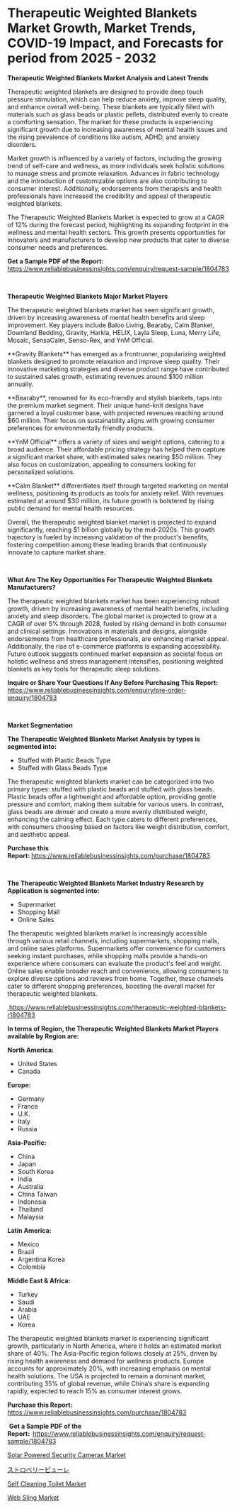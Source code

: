 <p><h1>Therapeutic Weighted Blankets Market Growth, Market Trends, COVID-19 Impact, and Forecasts for period from 2025 - 2032</h1></p><p><strong>Therapeutic Weighted Blankets Market Analysis and Latest Trends</strong></p>
<p><p>Therapeutic weighted blankets are designed to provide deep touch pressure stimulation, which can help reduce anxiety, improve sleep quality, and enhance overall well-being. These blankets are typically filled with materials such as glass beads or plastic pellets, distributed evenly to create a comforting sensation. The market for these products is experiencing significant growth due to increasing awareness of mental health issues and the rising prevalence of conditions like autism, ADHD, and anxiety disorders.</p><p>Market growth is influenced by a variety of factors, including the growing trend of self-care and wellness, as more individuals seek holistic solutions to manage stress and promote relaxation. Advances in fabric technology and the introduction of customizable options are also contributing to consumer interest. Additionally, endorsements from therapists and health professionals have increased the credibility and appeal of therapeutic weighted blankets.</p><p>The Therapeutic Weighted Blankets Market is expected to grow at a CAGR of 12% during the forecast period, highlighting its expanding footprint in the wellness and mental health sectors. This growth presents opportunities for innovators and manufacturers to develop new products that cater to diverse consumer needs and preferences.</p></p>
<p><strong>Get a Sample PDF of the Report:&nbsp;</strong> <a href="https://www.reliablebusinessinsights.com/enquiry/request-sample/1804783?utm_campaign=101&utm_medium=2&utm_source=Github&utm_content=ia&utm_term=09022025&utm_id=therapeutic-weighted-blankets">https://www.reliablebusinessinsights.com/enquiry/request-sample/1804783</a></p>
<p>&nbsp;</p>
<p><strong>Therapeutic Weighted Blankets Major Market Players</strong></p>
<p><p>The therapeutic weighted blankets market has seen significant growth, driven by increasing awareness of mental health benefits and sleep improvement. Key players include Baloo Living, Bearaby, Calm Blanket, Downland Bedding, Gravity, Harkla, HELIX, Layla Sleep, Luna, Merry Life, Mosalc, SensaCalm, Senso-Rex, and YnM Official.</p><p>**Gravity Blankets** has emerged as a frontrunner, popularizing weighted blankets designed to promote relaxation and improve sleep quality. Their innovative marketing strategies and diverse product range have contributed to sustained sales growth, estimating revenues around $100 million annually. </p><p>**Bearaby**, renowned for its eco-friendly and stylish blankets, taps into the premium market segment. Their unique hand-knit designs have garnered a loyal customer base, with projected revenues reaching around $60 million. Their focus on sustainability aligns with growing consumer preferences for environmentally friendly products.</p><p>**YnM Official** offers a variety of sizes and weight options, catering to a broad audience. Their affordable pricing strategy has helped them capture a significant market share, with estimated sales nearing $50 million. They also focus on customization, appealing to consumers looking for personalized solutions.</p><p>**Calm Blanket** differentiates itself through targeted marketing on mental wellness, positioning its products as tools for anxiety relief. With revenues estimated at around $30 million, its future growth is bolstered by rising public demand for mental health resources.</p><p>Overall, the therapeutic weighted blanket market is projected to expand significantly, reaching $1 billion globally by the mid-2020s. This growth trajectory is fueled by increasing validation of the product's benefits, fostering competition among these leading brands that continuously innovate to capture market share.</p></p>
<p>&nbsp;</p>
<p><strong>What Are The Key Opportunities For Therapeutic Weighted Blankets Manufacturers?</strong></p>
<p><p>The therapeutic weighted blankets market has been experiencing robust growth, driven by increasing awareness of mental health benefits, including anxiety and sleep disorders. The global market is projected to grow at a CAGR of over 5% through 2028, fueled by rising demand in both consumer and clinical settings. Innovations in materials and designs, alongside endorsements from healthcare professionals, are enhancing market appeal. Additionally, the rise of e-commerce platforms is expanding accessibility. Future outlook suggests continued market expansion as societal focus on holistic wellness and stress management intensifies, positioning weighted blankets as key tools for therapeutic sleep solutions.</p></p>
<p><strong>Inquire or Share Your Questions If Any Before Purchasing This Report:</strong> <a href="https://www.reliablebusinessinsights.com/enquiry/pre-order-enquiry/1804783?utm_campaign=101&utm_medium=2&utm_source=Github&utm_content=ia&utm_term=09022025&utm_id=therapeutic-weighted-blankets">https://www.reliablebusinessinsights.com/enquiry/pre-order-enquiry/1804783</a></p>
<p>&nbsp;</p>
<p><strong>Market Segmentation</strong></p>
<p><strong>The Therapeutic Weighted Blankets Market Analysis by types is segmented into:</strong></p>
<p><ul><li>Stuffed with Plastic Beads Type</li><li>Stuffed with Glass Beads Type</li></ul></p>
<p><p>The therapeutic weighted blankets market can be categorized into two primary types: stuffed with plastic beads and stuffed with glass beads. Plastic beads offer a lightweight and affordable option, providing gentle pressure and comfort, making them suitable for various users. In contrast, glass beads are denser and create a more evenly distributed weight, enhancing the calming effect. Each type caters to different preferences, with consumers choosing based on factors like weight distribution, comfort, and aesthetic appeal.</p></p>
<p><strong>Purchase this Report:&nbsp;</strong><a href="https://www.reliablebusinessinsights.com/purchase/1804783?utm_campaign=101&utm_medium=2&utm_source=Github&utm_content=ia&utm_term=09022025&utm_id=therapeutic-weighted-blankets">https://www.reliablebusinessinsights.com/purchase/1804783</a></p>
<p>&nbsp;</p>
<p><strong>The Therapeutic Weighted Blankets Market Industry Research by Application is segmented into:</strong></p>
<p><ul><li>Supermarket</li><li>Shopping Mall</li><li>Online Sales</li></ul></p>
<p><p>The therapeutic weighted blankets market is increasingly accessible through various retail channels, including supermarkets, shopping malls, and online sales platforms. Supermarkets offer convenience for customers seeking instant purchases, while shopping malls provide a hands-on experience where consumers can evaluate the product's feel and weight. Online sales enable broader reach and convenience, allowing consumers to explore diverse options and reviews from home. Together, these channels cater to different shopping preferences, boosting the overall market for therapeutic weighted blankets.</p></p>
<p><a href="https://www.reliablebusinessinsights.com/therapeutic-weighted-blankets-r1804783?utm_campaign=101&utm_medium=2&utm_source=Github&utm_content=ia&utm_term=09022025&utm_id=therapeutic-weighted-blankets">&nbsp;https://www.reliablebusinessinsights.com/therapeutic-weighted-blankets-r1804783</a></p>
<p><strong>In terms of Region, the Therapeutic Weighted Blankets Market Players available by Region are:</strong></p>
<p>
    <p> <strong> North America: </strong>
        <ul>
            <li>United States</li>
            <li>Canada</li>
        </ul>
        </p> 
    <p> <strong> Europe: </strong>
        <ul>
            <li>Germany</li>
            <li>France</li>
            <li>U.K.</li>
            <li>Italy</li>
            <li>Russia</li>
        </ul>
        </p> 
    <p> <strong> Asia-Pacific: </strong>
        <ul>
            <li>China</li>
            <li>Japan</li>
            <li>South Korea</li>
            <li>India</li>
            <li>Australia</li>
            <li>China Taiwan</li>
            <li>Indonesia</li>
            <li>Thailand</li>
            <li>Malaysia</li>
        </ul>
        </p> 
    <p> <strong> Latin America: </strong>
        <ul>
            <li>Mexico</li>
            <li>Brazil</li>
            <li>Argentina Korea</li>
            <li>Colombia</li>
        </ul>
        </p> 
    <p> <strong> Middle East & Africa: </strong>
        <ul>
            <li>Turkey</li>
            <li>Saudi</li>
            <li>Arabia</li>
            <li>UAE</li>
            <li>Korea</li>
        </ul>
    </p>
    </p>
<p><p>The therapeutic weighted blankets market is experiencing significant growth, particularly in North America, where it holds an estimated market share of 40%. The Asia-Pacific region follows closely at 25%, driven by rising health awareness and demand for wellness products. Europe accounts for approximately 20%, with increasing emphasis on mental health solutions. The USA is projected to remain a dominant market, contributing 35% of global revenue, while China’s share is expanding rapidly, expected to reach 15% as consumer interest grows.</p></p>
<p><strong>Purchase this Report: </strong><a href="https://www.reliablebusinessinsights.com/purchase/1804783?utm_campaign=101&utm_medium=2&utm_source=Github&utm_content=ia&utm_term=09022025&utm_id=therapeutic-weighted-blankets">https://www.reliablebusinessinsights.com/purchase/1804783</a></p>
<p>&nbsp;<strong>Get a Sample PDF of the Report:&nbsp;&nbsp;</strong><a href="https://www.reliablebusinessinsights.com/enquiry/request-sample/1804783?utm_campaign=101&utm_medium=2&utm_source=Github&utm_content=ia&utm_term=09022025&utm_id=therapeutic-weighted-blankets">https://www.reliablebusinessinsights.com/enquiry/request-sample/1804783</a></p>
<p><strong></strong></p>
<p><p><a href="https://github.com/qettipotja/Market-Research-Report-List-1/blob/main/solar-powered-security-cameras-market.md?utm_campaign=101&utm_medium=2&utm_source=Github&utm_content=ia&utm_term=09022025&utm_id=therapeutic-weighted-blankets">Solar Powered Security Cameras Market</a></p><p><a href="https://github.com/lababdou/Market-Research-Report-List-6/blob/main/702920735944.md?utm_campaign=101&utm_medium=2&utm_source=Github&utm_content=ia&utm_term=09022025&utm_id=therapeutic-weighted-blankets">ストロベリーピューレ</a></p><p><a href="https://github.com/alwisihomun/Market-Research-Report-List-1/blob/main/self-cleaning-toilet-market.md?utm_campaign=101&utm_medium=2&utm_source=Github&utm_content=ia&utm_term=09022025&utm_id=therapeutic-weighted-blankets">Self Cleaning Toilet Market</a></p><p><a href="https://github.com/poianaokkels/Market-Research-Report-List-1/blob/main/web-sling-market.md?utm_campaign=101&utm_medium=2&utm_source=Github&utm_content=ia&utm_term=09022025&utm_id=therapeutic-weighted-blankets">Web Sling Market</a></p></p>